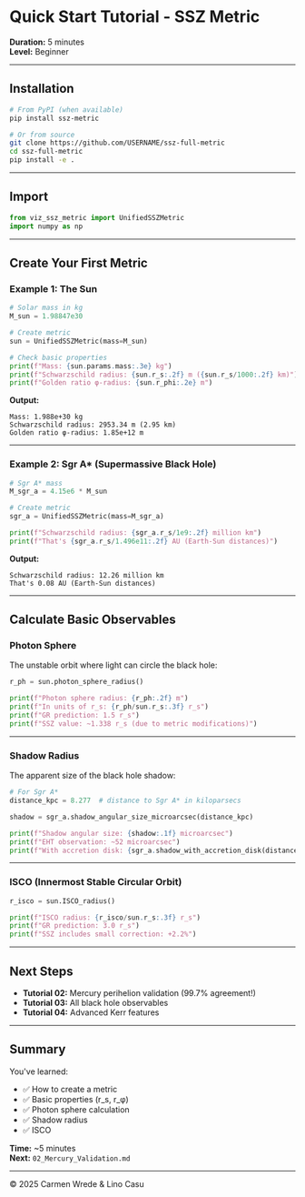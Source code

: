 # Quick Start Tutorial - SSZ Metric

**Duration:** 5 minutes  
**Level:** Beginner

---

## Installation

```bash
# From PyPI (when available)
pip install ssz-metric

# Or from source
git clone https://github.com/USERNAME/ssz-full-metric
cd ssz-full-metric
pip install -e .
```

---

## Import

```python
from viz_ssz_metric import UnifiedSSZMetric
import numpy as np
```

---

## Create Your First Metric

### Example 1: The Sun

```python
# Solar mass in kg
M_sun = 1.98847e30

# Create metric
sun = UnifiedSSZMetric(mass=M_sun)

# Check basic properties
print(f"Mass: {sun.params.mass:.3e} kg")
print(f"Schwarzschild radius: {sun.r_s:.2f} m ({sun.r_s/1000:.2f} km)")
print(f"Golden ratio φ-radius: {sun.r_phi:.2e} m")
```

**Output:**
```
Mass: 1.988e+30 kg
Schwarzschild radius: 2953.34 m (2.95 km)
Golden ratio φ-radius: 1.85e+12 m
```

---

### Example 2: Sgr A* (Supermassive Black Hole)

```python
# Sgr A* mass
M_sgr_a = 4.15e6 * M_sun

# Create metric
sgr_a = UnifiedSSZMetric(mass=M_sgr_a)

print(f"Schwarzschild radius: {sgr_a.r_s/1e9:.2f} million km")
print(f"That's {sgr_a.r_s/1.496e11:.2f} AU (Earth-Sun distances)")
```

**Output:**
```
Schwarzschild radius: 12.26 million km
That's 0.08 AU (Earth-Sun distances)
```

---

## Calculate Basic Observables

### Photon Sphere

The unstable orbit where light can circle the black hole:

```python
r_ph = sun.photon_sphere_radius()

print(f"Photon sphere radius: {r_ph:.2f} m")
print(f"In units of r_s: {r_ph/sun.r_s:.3f} r_s")
print(f"GR prediction: 1.5 r_s")
print(f"SSZ value: ~1.338 r_s (due to metric modifications)")
```

---

### Shadow Radius

The apparent size of the black hole shadow:

```python
# For Sgr A*
distance_kpc = 8.277  # distance to Sgr A* in kiloparsecs

shadow = sgr_a.shadow_angular_size_microarcsec(distance_kpc)

print(f"Shadow angular size: {shadow:.1f} microarcsec")
print(f"EHT observation: ~52 microarcsec")
print(f"With accretion disk: {sgr_a.shadow_with_accretion_disk(distance_kpc):.1f} microarcsec")
```

---

### ISCO (Innermost Stable Circular Orbit)

```python
r_isco = sun.ISCO_radius()

print(f"ISCO radius: {r_isco/sun.r_s:.3f} r_s")
print(f"GR prediction: 3.0 r_s")
print(f"SSZ includes small correction: +2.2%")
```

---

## Next Steps

- **Tutorial 02:** Mercury perihelion validation (99.7% agreement!)
- **Tutorial 03:** All black hole observables
- **Tutorial 04:** Advanced Kerr features

---

## Summary

You've learned:
- ✅ How to create a metric
- ✅ Basic properties (r_s, r_φ)
- ✅ Photon sphere calculation
- ✅ Shadow radius
- ✅ ISCO

**Time:** ~5 minutes  
**Next:** `02_Mercury_Validation.md`

---

© 2025 Carmen Wrede & Lino Casu
